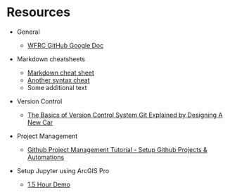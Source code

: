 # Resources
- General
  - [WFRC GitHub Google Doc](https://docs.google.com/document/d/1t6blGoa8V1jdCKJKd6VHwqqs6fszOxebIP4y0fXem-A/edit)

- Markdown cheatsheets
  - [Markdown cheat sheet](https://www.markdownguide.org/cheat-sheet/)
  - [Another syntax cheat](https://guides.github.com/pdfs/markdown-cheatsheet-online.pdf)
  - Some additional text
  
- Version Control
  - [The Basics of Version Control System Git Explained by Designing A New Car](https://pixelpioneers.co/blog/2017/git-basics-explained-by-designing-a-new-car)
  
- Project Management
  - [Github Project Management Tutorial - Setup Github Projects & Automations](https://www.youtube.com/watch?v=ff5cBkPg-bQ)
  
- Setup Jupyter using ArcGIS Pro
  - [1.5 Hour Demo](https://drive.google.com/file/d/1PS_b2Hsa8oGNv4unmrmxHT1Mv3xS5GoM/view?usp=sharing)
